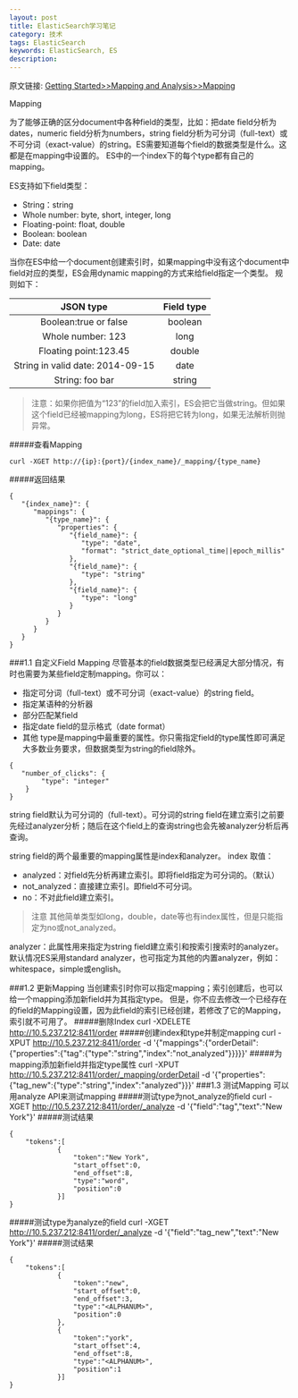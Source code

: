```yaml
---
layout: post
title: ElasticSearch学习笔记
category: 技术
tags: ElasticSearch
keywords: ElasticSearch, ES
description: 
---
```

原文链接: [Getting Started>>Mapping and Analysis>>Mapping](https://www.elastic.co/guide/en/elasticsearch/guide/current/mapping-intro.html)

Mapping

为了能够正确的区分document中各种field的类型，比如：把date field分析为dates，numeric field分析为numbers，string field分析为可分词（full-text）或不可分词（exact-value）的string。ES需要知道每个field的数据类型是什么。这都是在mapping中设置的。
ES中的一个index下的每个type都有自己的mapping。

ES支持如下field类型：

- String：string
- Whole number: byte, short, integer, long
- Floating-point: float, double
- Boolean: boolean
- Date: date

当你在ES中给一个document创建索引时，如果mapping中没有这个document中field对应的类型，ES会用dynamic mapping的方式来给field指定一个类型。
规则如下：

|JSON type|Field type|
|:-------------:|:-------------:|
|Boolean:true or false|boolean|
|Whole number: 123|long|
|Floating point:123.45|double|
|String in valid date: 2014-09-15|date|
|String: foo bar|string|

>注意：如果你把值为“123”的field加入索引，ES会把它当做string。但如果这个field已经被mapping为long，ES将把它转为long，如果无法解析则抛异常。

#####查看Mapping

	curl -XGET http://{ip}:{port}/{index_name}/_mapping/{type_name}
#####返回结果
```
{
   "{index_name}": {
      "mappings": {
         "{type_name}": {
            "properties": {
               "{field_name}": {
                  "type": "date",
                  "format": "strict_date_optional_time||epoch_millis"
               },
               "{field_name}": {
                  "type": "string"
               },
               "{field_name}": {
                  "type": "long"
               }
            }
         }
      }
   }
}
```
###1.1 自定义Field Mapping
尽管基本的field数据类型已经满足大部分情况，有时也需要为某些field定制mapping。你可以：

- 指定可分词（full-text）或不可分词（exact-value）的string field。
- 指定某语种的分析器
- 部分匹配某field
- 指定date field的显示格式（date format）
- 其他
type是mapping中最重要的属性。你只需指定field的type属性即可满足大多数业务要求，但数据类型为string的field除外。

```
{
   "number_of_clicks": {
        "type": "integer"
    }
}
```
string field默认为可分词的（full-text）。可分词的string field在建立索引之前要先经过analyzer分析；随后在这个field上的查询string也会先被analyzer分析后再查询。

string field的两个最重要的mapping属性是index和analyzer。
index 取值：

- analyzed：对field先分析再建立索引。即将field指定为可分词的。（默认）
- not_analyzed：直接建立索引。即field不可分词。
- no：不对此field建立索引。

>注意
其他简单类型如long，double，date等也有index属性，但是只能指定为no或not_analyzed。

analyzer：此属性用来指定为string field建立索引和按索引搜索时的analyzer。默认情况ES采用standard analyzer，也可指定为其他的内置analyzer，例如：whitespace，simple或english。

###1.2 更新Mapping
当创建索引时你可以指定mapping；索引创建后，也可以给一个mapping添加新field并为其指定type。
但是，你不应去修改一个已经存在的field的Mapping设置，因为此field的索引已经创建，若修改了它的Mapping，索引就不可用了。
#####删除Index
	curl -XDELETE http://10.5.237.212:8411/order
#####创建index和type并制定mapping
	curl -XPUT http://10.5.237.212:8411/order -d '{"mappings":{"orderDetail":{"properties":{"tag":{"type":"string","index":"not_analyzed"}}}}}'
#####为mapping添加新field并指定type属性
	curl -XPUT http://10.5.237.212:8411/order/_mapping/orderDetail -d '{"properties":{"tag_new":{"type":"string","index":"analyzed"}}}'
###1.3 测试Mapping
可以用analyze API来测试mapping
#####测试type为not_analyze的field
	curl -XGET http://10.5.237.212:8411/order/_analyze -d '{"field":"tag","text":"New York"}'
#####测试结果
```
{
    "tokens":[
            {
                "token":"New York",
                "start_offset":0,
                "end_offset":8,
                "type":"word",
                "position":0
            }]
}
```
#####测试type为analyze的field
	curl -XGET http://10.5.237.212:8411/order/_analyze -d '{"field":"tag_new","text":"New York"}'
#####测试结果
```
{
    "tokens":[
            {
                "token":"new",
                "start_offset":0,
                "end_offset":3,
                "type":"<ALPHANUM>",
                "position":0
            },
            {
                "token":"york",
                "start_offset":4,
                "end_offset":8,
                "type":"<ALPHANUM>",
                "position":1
            }]
}
```
